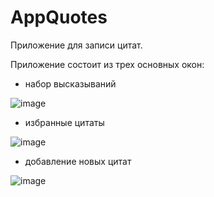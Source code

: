 # AppQuotes
Приложение для записи цитат.

Приложение состоит из трех основных окон:

- набор высказываний

![image](https://user-images.githubusercontent.com/103101200/217255251-11e2abcb-3efe-4419-a9fb-fdc2a0d5be36.png)

- избранные цитаты

![image](https://user-images.githubusercontent.com/103101200/217254145-2592f140-1b57-43f5-8522-15e6d7be3b08.png)

- добавление новых цитат

![image](https://user-images.githubusercontent.com/103101200/217254472-c6b0e801-ad6b-45c3-8b9f-22968a0163b2.png)





